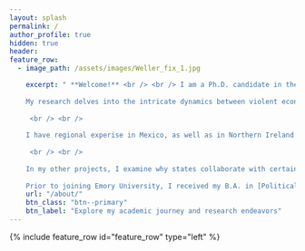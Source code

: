 ```yaml
---
layout: splash
permalink: /
author_profile: true
hidden: true
header:
feature_row:
  - image_path: /assets/images/Weller_fix_1.jpg

    excerpt: " **Welcome!** <br /> <br /> I am a Ph.D. candidate in the [Department of Political Science](http://polisci.emory.edu/home/index.html) at [Emory University](https://www.emory.edu/home/index.html). <br />  <br />
    
    My research delves into the intricate dynamics between violent economic groups -- such as organized crime, armed corporations, and mercenary groups -- and state actors. I investigate the far-reaching and unexpected consequences of their collusion. My dissertation examines how institutional change shapes violent groups' relationship to the state, the internal processes by which they make decisions, and the consequences of collusion on democratic accountability.    
       
     <br /> <br />
     
    I have regional experise in Mexico, as well as in Northern Ireland (historical) and Northeastern India (historical). 
    
     <br /> <br />
    
    In my other projects, I examine why states collaborate with certain pro-government militia groups and formalize their influence on electoral outcomes. Methodologically, I adopt a multi-method approach, including deep-learning models (Computer Vision and Natural Language Processing), design-based casual inference, and qualitative analyses. <br /> <br />
    
    Prior to joining Emory University, I received my B.A. in [Political Science](https://politicalscience.unca.edu/) from the [University of North Carolina Asheville](https://www.unca.edu/) in 2020, where I was awarded the [2020 Big South Christenberry Award](https://uncabulldogs.com/news/2020/5/20/womens-swimming-diving-adee-weller-receives-2020-big-south-christenberry-award.aspx) and was nominated for [NCAA Woman of the Year](https://www.ncaa.org/news/2020/7/14/ncaa-schools-announce-nominees-for-2020-ncaa-woman-of-the-year.aspx)."
    url: "/about/"
    btn_class: "btn--primary"
    btn_label: "Explore my academic journey and research endeavors"     
---
```



<!-- {% include feature_row id="intro" type="center" %} -->

{% include feature_row id="feature_row" type="left" %}
